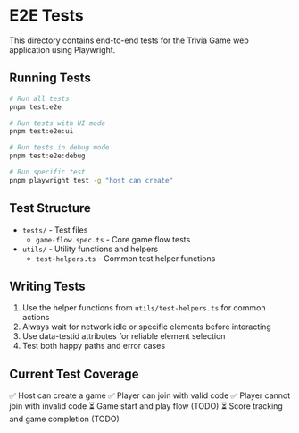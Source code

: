 # E2E Tests

This directory contains end-to-end tests for the Trivia Game web application using Playwright.

## Running Tests

```bash
# Run all tests
pnpm test:e2e

# Run tests with UI mode
pnpm test:e2e:ui

# Run tests in debug mode
pnpm test:e2e:debug

# Run specific test
pnpm playwright test -g "host can create"
```

## Test Structure

- `tests/` - Test files
  - `game-flow.spec.ts` - Core game flow tests
- `utils/` - Utility functions and helpers
  - `test-helpers.ts` - Common test helper functions

## Writing Tests

1. Use the helper functions from `utils/test-helpers.ts` for common actions
2. Always wait for network idle or specific elements before interacting
3. Use data-testid attributes for reliable element selection
4. Test both happy paths and error cases

## Current Test Coverage

✅ Host can create a game
✅ Player can join with valid code
✅ Player cannot join with invalid code
⏳ Game start and play flow (TODO)
⏳ Score tracking and game completion (TODO)
